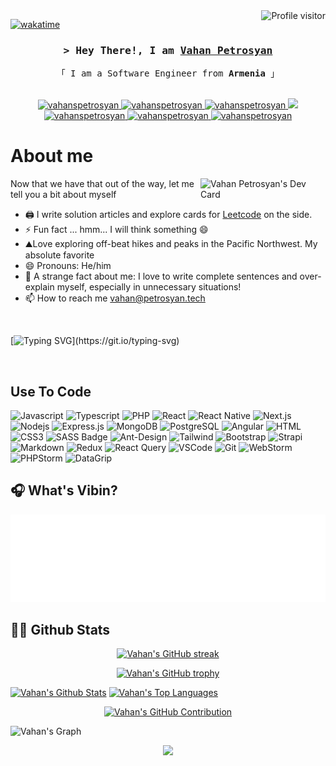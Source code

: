 
<a href="https://komarev.com/ghpvc/?username=vahanspetrosyan">
  <img align="right" src="https://komarev.com/ghpvc/?username=vahanspetrosyan&label=Visitors&color=0e75b6&style=flat" alt="Profile visitor" />
</a>

[![wakatime](https://wakatime.com/badge/user/a02d8632-60ab-476a-bcfc-278caf22e300.svg)](https://wakatime.com/@a02d8632-60ab-476a-bcfc-278caf22e300)

<h3 align="center">
        <samp>&gt; Hey There!, I am
                <b><a target="_blank" href="https://petrosyan.tech">Vahan Petrosyan</a></b>
        </samp>
</h3>

<p align="center"> 
  <samp>
    「 I am a Software Engineer from <b>Armenia</b> 」
    <br />
    <br />
  </samp>
</p>

<p align="center">
 <a href="https://petrosyan.tech" target="blank">
  <img src="https://img.shields.io/badge/Website-DC143C?style=for-the-badge&logo=medium&logoColor=white" alt="vahanspetrosyan" />
 </a>
 <a href="https://linkedin.com/in/vahanpetrosyan" target="_blank">
  <img src="https://img.shields.io/badge/LinkedIn-0077B5?style=for-the-badge&logo=linkedin&logoColor=white" alt="vahanspetrosyan"/>
 </a>
 <a href="https://dev.to/vahanpetrosyan" target="_blank">
  <img src="https://img.shields.io/badge/dev.to-0A0A0A?style=for-the-badge&logo=dev.to&logoColor=white" alt="vahanspetrosyan" />
 </a>
 <a href="https://twitter.com/vahanspetrosyan" target="_blank">
  <img src="https://img.shields.io/badge/Twitter-1DA1F2?style=for-the-badge&logo=twitter&logoColor=white" />
 </a>
 <a href="https://instagram.com/vahan.rw" target="_blank">
  <img src="https://img.shields.io/badge/Instagram-fe4164?style=for-the-badge&logo=instagram&logoColor=white" alt="vahanspetrosyan" />
 </a> 
 <a href="https://facebook.com/vahanspetrosyan" target="_blank">
  <img src="https://img.shields.io/badge/Facebook-20BEFF?&style=for-the-badge&logo=facebook&logoColor=white" alt="vahanspetrosyan"  />
  </a> 
 <a href="https://t.me/vpetrosyan" target="_blank">
  <img src="https://img.shields.io/badge/Telegram-0e76a8?&style=for-the-badge&logo=Telegram&logoColor=white" alt="vahanspetrosyan"  />
  </a> 
</p>

# About me

[//]: # ([![Typing SVG]&#40;https://readme-typing-svg.herokuapp.com?font=comfortaa&color=%23F77B93&size=25&height=40&lines=Nice+to+e-meet+you!;I'm+a+Software+Engineer;and+a+homemade+chef%3F&#41;]&#40;https://git.io/typing-svg&#41;)

<!-- markdownlint-disable MD033 -->
<a href="https://app.daily.dev/vahanpetrosyan"><img src="https://api.daily.dev/devcards/b5c76721cbb1491f8b61aa8b931ffab4.png?r=96o" width="200" align="right" alt="Vahan Petrosyan's Dev Card"/></a>
<!-- markdownlint-enable MD033 -->

Now that we have that out of the way, let me tell you a bit about myself

* 🖨️ I write solution articles and explore cards for <a href="https://www.leetcode.com">Leetcode</a> on the side.
* ⚡ Fun fact ... hmm... I will think something 😄
* ⛰️Love exploring off-beat hikes and peaks in the Pacific Northwest. My absolute favorite
* 😄 Pronouns: He/him
* 🤯 A strange fact about me: I love to write complete sentences and over-explain myself, especially in unnecessary situations!
* 📫 How to reach me vahan@petrosyan.tech

<br />

[![Typing SVG](https://readme-typing-svg.herokuapp.com?font=comfortaa&color=%23F77B93&size=25&height=40&lines=It+always+seems+impossible;until+it's+done.)](https://git.io/typing-svg)

<br />

## Use To Code

![Javascript](https://img.shields.io/badge/Javascript-F0DB4F?style=for-the-badge&labelColor=black&logo=javascript&logoColor=F0DB4F)
![Typescript](https://img.shields.io/badge/Typescript-007acc?style=for-the-badge&labelColor=black&logo=typescript&logoColor=007acc)
![PHP](https://img.shields.io/badge/PHP-593D88?style=for-the-badge&labelColor=black&logo=php)
![React](https://img.shields.io/badge/-React-61DBFB?style=for-the-badge&labelColor=black&logo=react&logoColor=61DBFB)
![React Native](https://img.shields.io/badge/React_Native-20232A?style=for-the-badge&logo=react&logoColor=61DAFB)
![Next.js](https://img.shields.io/badge/next.js-000000?style=for-the-badge&logo=nextdotjs&logoColor=white)
![Nodejs](https://img.shields.io/badge/Nodejs-3C873A?style=for-the-badge&labelColor=black&logo=node.js&logoColor=3C873A)
![Express.js](https://img.shields.io/badge/Express.js-000000?style=for-the-badge&logo=express&logoColor=white)
![MongoDB](https://img.shields.io/badge/MongoDB-4EA94B?style=for-the-badge&logo=mongodb&logoColor=white)
![PostgreSQL](https://img.shields.io/badge/PostgreSQL-31658c?style=for-the-badge&logo=postgresql&logoColor=white)
![Angular](https://img.shields.io/badge/Angular-0b47a1?style=for-the-badge&logo=angular&logoColor=dd0132)
![HTML](https://img.shields.io/badge/HTML5-E34F26?style=for-the-badge&logo=html5&logoColor=white)
![CSS3](https://img.shields.io/badge/CSS3-1572B6?style=for-the-badge&logo=css3&logoColor=white)
![SASS Badge](https://img.shields.io/badge/Sass-CC6699?style=for-the-badge&logo=sass&logoColor=white)
![Ant-Design](https://img.shields.io/badge/AntDesign-0170FE?style=for-the-badge&logo=antdesign&logoColor=white)
![Tailwind](https://img.shields.io/badge/Tailwind_CSS-092749?style=for-the-badge&logo=tailwindcss&logoColor=06B6D4&labelColor=000000)
![Bootstrap](https://img.shields.io/badge/Bootstrap-563D7C?style=for-the-badge&logo=bootstrap&logoColor=white)
![Strapi](https://img.shields.io/badge/strapi-2E7EEA?style=for-the-badge&logo=strapi&logoColor=white)
![Markdown](https://img.shields.io/badge/Markdown-000000?style=for-the-badge&logo=markdown&logoColor=white)
![Redux](https://img.shields.io/badge/Redux-593D88?style=for-the-badge&logo=redux&logoColor=white)
![React Query](https://img.shields.io/badge/-React_Query-FF4154?style=for-the-badge&logo=react%20query&logoColor=white)
![VSCode](https://img.shields.io/badge/Visual_Studio-0078d7?style=for-the-badge&logo=visual%20studio&logoColor=white)
![Git](https://img.shields.io/badge/Git-F05032?style=for-the-badge&logo=git&logoColor=white)
![WebStorm](https://img.shields.io/badge/WebStorm-06adf5?style=for-the-badge&logo=webstorm&logoColor=06adf5&labelColor=black)
![PHPStorm](https://img.shields.io/badge/PHPStorm-a247eb?style=for-the-badge&logo=phpstorm&logoColor=a247eb&labelColor=black)
![DataGrip](https://img.shields.io/badge/DataGrip-2ac887?style=for-the-badge&logo=datagrip&logoColor=2ac887&labelColor=black)

## 🎧 What's Vibin?

[![Spotify](https://github.com/edorado93/edorado93/blob/main/spotify.svg)]()

## 👨‍💻 Github Stats

<p align="center">
  <a href="https://github.com/vahanspetrosyan">
    <img src="https://github-readme-streak-stats.herokuapp.com/?user=vahanspetrosyan&theme=radical" alt="Vahan's GitHub streak"/>
  </a>
</p>

<p align="center">
  <a href="https://github.com/vahanspetrosyan">
    <img src="https://github-profile-trophy.vercel.app/?username=vahanspetrosyan&theme=radical&column=6&margin-w=15&margin-h=15" alt="Vahan's GitHub trophy"/>
  </a>
</p>

<p> 
    <a href="https://github.com/vahanspetrosyan"><img alt="Vahan's Github Stats" src="https://github-readme-stats.vercel.app/api?username=vahanspetrosyan&show_icons=true&theme=radical" height="192px" width="49.5%"/></a>
    <a href="https://github.com/vahanspetrosyan"><img alt="Vahan's Top Languages" src="https://denvercoder1-github-readme-stats.vercel.app/api/top-langs/?username=vahanspetrosyan&langs_count=8&layout=compact&theme=radical" height="192px" width="49.5%"/></a>
</p>

<p align="center">
  <a href="https://github.com/vahanspetrosyan">
    <img src="https://github-profile-summary-cards.vercel.app/api/cards/profile-details?username=vahanspetrosyan&theme=radical" alt="Vahan's GitHub Contribution"/>
  </a>
</p>

![Vahan's Graph](https://github-readme-activity-graph.cyclic.app/graph?username=vahanspetrosyan&custom_title=Vahan's%20GitHub%20Activity%20Graph&area=true&bg_color=0D1117&color=7F3FBF&line=7F3FBF&point=7F3FBF&area_color=FFFFFF&title_color=FFFFFF)


<p align="center">
  <img src="https://capsule-render.vercel.app/api?type=waving&color=gradient&height=110&section=footer&animation=twinkling"/>
</p>

